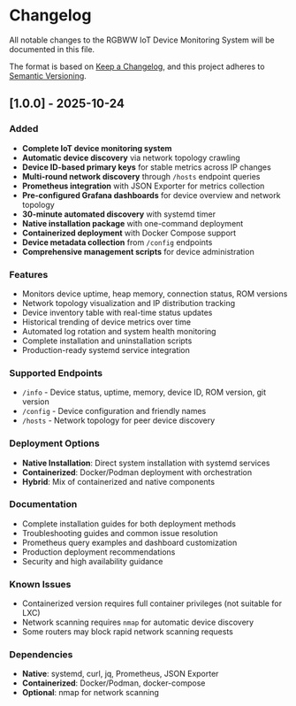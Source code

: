 # Changelog

All notable changes to the RGBWW IoT Device Monitoring System will be documented in this file.

The format is based on [Keep a Changelog](https://keepachangelog.com/en/1.0.0/),
and this project adheres to [Semantic Versioning](https://semver.org/spec/v2.0.0.html).

## [1.0.0] - 2025-10-24

### Added
- **Complete IoT device monitoring system**
- **Automatic device discovery** via network topology crawling
- **Device ID-based primary keys** for stable metrics across IP changes
- **Multi-round network discovery** through `/hosts` endpoint queries
- **Prometheus integration** with JSON Exporter for metrics collection
- **Pre-configured Grafana dashboards** for device overview and network topology
- **30-minute automated discovery** with systemd timer
- **Native installation package** with one-command deployment
- **Containerized deployment** with Docker Compose support
- **Device metadata collection** from `/config` endpoints
- **Comprehensive management scripts** for device administration

### Features
- Monitors device uptime, heap memory, connection status, ROM versions
- Network topology visualization and IP distribution tracking  
- Device inventory table with real-time status updates
- Historical trending of device metrics over time
- Automated log rotation and system health monitoring
- Complete installation and uninstallation scripts
- Production-ready systemd service integration

### Supported Endpoints
- `/info` - Device status, uptime, memory, device ID, ROM version, git version
- `/config` - Device configuration and friendly names
- `/hosts` - Network topology for peer device discovery

### Deployment Options
- **Native Installation**: Direct system installation with systemd services
- **Containerized**: Docker/Podman deployment with orchestration
- **Hybrid**: Mix of containerized and native components

### Documentation
- Complete installation guides for both deployment methods
- Troubleshooting guides and common issue resolution
- Prometheus query examples and dashboard customization
- Production deployment recommendations
- Security and high availability guidance

### Known Issues
- Containerized version requires full container privileges (not suitable for LXC)
- Network scanning requires `nmap` for automatic device discovery
- Some routers may block rapid network scanning requests

### Dependencies
- **Native**: systemd, curl, jq, Prometheus, JSON Exporter
- **Containerized**: Docker/Podman, docker-compose
- **Optional**: nmap for network scanning